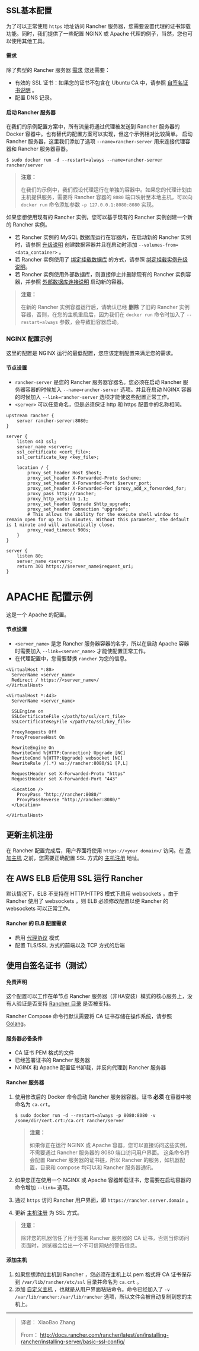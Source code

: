## SSL基本配置

为了可以正常使用 `https` 地址访问 Rancher 服务器，您需要设置代理的证书卸载功能。同时，我们提供了一些配置 NGINX 或 Apache 代理的例子，当然，您也可以使用其他工具。

#### 需求
除了典型的 Rancher 服务器 [需求]() 您还需要：

- 有效的 SSL 证书：如果您的证书不包含在 Ubuntu CA 中，请参照 [自签名证书说明]() 。
- 配置 DNS 记录。

#### 启动 Rancher 服务器
在我们的示例配置方案中，所有流量将通过代理被发送到 Rancher 服务器的 Docker 容器中。也有替代的配置方案可以实现，但这个示例相对比较简单。
启动 Rancher 服务器，这里我们添加了选项 `--name=rancher-server` 用来连接代理容器和 Rancher 服务器容器。

```
$ sudo docker run -d --restart=always --name=rancher-server rancher/server
```
> **注意：**
> 
> 在我们的示例中，我们假设代理运行在单独的容器中。如果您的代理计划由主机提供服务，需要将 Rancher 容器的 `8080` 端口映射至本地主机，可以向 `docker run` 命令添加参数 `-p 127.0.0.1:8080:8080` 实现。

如果您想使用现有的 Rancher 实例，您可以基于现有的 Rancher 实例创建一个新的 Rancher 实例。

- 若 Rancher 实例的 MySQL 数据库运行在容器内，在启动新的 Rancher 实例时，请参照 [升级说明]() 创建数据容器并且在启动时添加 `--volumes-from=<data_container>` 。
- 若 Rancher 实例使用了 [绑定挂载数据库]() 的方式，请参照 [绑定挂载实例升级说明]()。
- 若 Rancher 实例使用外部数据库，则直接停止并删除现有的 Rancher 实例容器，并参照 [外部数据库连接说明]() 启动新的容器。

> **注意：**
> 
> 在新的 Rancher 实例容器运行后，请确认已经 **删除** 了旧的 Rancher 实例容器，否则，在您的主机重启后，因为我们在 `docker run` 命令时加入了 `--restart=always` 参数，会导致旧容器启动。

### NGINX 配置示例

这里的配置是 NGINX 运行的最低配置，您应该定制配置来满足您的需求。

#### 节点设置
- `rancher-server` 是您的 Rancher 服务器容器名。您必须在启动 Rancher 服务器容器的时候加入 `--name=rancher-server` 选项。并且在启动 NGINX 容器的时候加入 `--link=rancher-server` 选项才能使这些配置正常工作。
- `<server>` 可以任意命名，但是必须保证 http 和 https 配置中的名称相同。

```
upstream rancher {
    server rancher-server:8080;
}

server {
    listen 443 ssl;
    server_name <server>;
    ssl_certificate <cert_file>;
    ssl_certificate_key <key_file>;

    location / {
        proxy_set_header Host $host;
        proxy_set_header X-Forwarded-Proto $scheme;
        proxy_set_header X-Forwarded-Port $server_port;
        proxy_set_header X-Forwarded-For $proxy_add_x_forwarded_for;
        proxy_pass http://rancher;
        proxy_http_version 1.1;
        proxy_set_header Upgrade $http_upgrade;
        proxy_set_header Connection "upgrade";
        # This allows the ability for the execute shell window to remain open for up to 15 minutes. Without this parameter, the default is 1 minute and will automatically close.
        proxy_read_timeout 900s;
    }
}

server {
    listen 80;
    server_name <server>;
    return 301 https://$server_name$request_uri;
}
```

# APACHE 配置示例
这是一个 Apache 的配置。

#### 节点设置
- `<server_name>` 是您 Rancher 服务器容器的名字，所以在启动 Apache 容器时需要加入 `--link=<server_name>` 才能使配置正常工作。
- 在代理配置中，您需要替换 `rancher` 为您的信息。

```
<VirtualHost *:80>
  ServerName <server_name>
  Redirect / https://<server_name>/
</VirtualHost>

<VirtualHost *:443>
  ServerName <server_name>

  SSLEngine on
  SSLCertificateFile </path/to/ssl/cert_file>
  SSLCertificateKeyFile </path/to/ssl/key_file>

  ProxyRequests Off
  ProxyPreserveHost On

  RewriteEngine On
  RewriteCond %{HTTP:Connection} Upgrade [NC]
  RewriteCond %{HTTP:Upgrade} websocket [NC]
  RewriteRule /(.*) ws://rancher:8080/$1 [P,L]

  RequestHeader set X-Forwarded-Proto "https"
  RequestHeader set X-Forwarded-Port "443"

  <Location />
    ProxyPass "http://rancher:8080/"
    ProxyPassReverse "http://rancher:8080/"
  </Location>

</VirtualHost>
```

## 更新主机注册
在 Rancher 配置完成后，用户界面将使用 `https://<your domain>/` 访问。在 [添加主机]() 之前，您需要正确配置 SSL 方式的 [主机注册]() 地址。

## 在 AWS ELB 后使用 SSL 运行 Rancher
默认情况下，ELB 不支持在 HTTP/HTTPS 模式下启用 websockets 。由于 Rancher 使用了 websockets ，则 ELB 必须修改配置以便 Rancher 的 websockets 可以正常工作。

#### Rancher 的 ELB 配置需求
- 启用 [代理协议](http://docs.aws.amazon.com/ElasticLoadBalancing/latest/DeveloperGuide/enable-proxy-protocol.html) 模式
- 配置 TLS/SSL 方式的前端以及 TCP 方式的后端

## 使用自签名证书（测试）
#### 免责声明
这个配置可以工作在单节点 Rancher 服务器（非HA安装）模式的核心服务上，没有人验证是否支持 [Rancher 目录]() 是否被支持。

Rancher Compose 命令行默认需要将 CA 证书存储在操作系统，请参照 [Golang](https://golang.org/src/crypto/x509/)。

#### 服务器必备条件
- CA 证书 PEM 格式的文件
- 已经签署证书的 Rancher 服务器
- NGINX 和 Apache 配置证书卸载，并反向代理到 Rancher 服务器

#### Rancher 服务器
1. 使用修改后的 Docker 命令启动 Rancher 服务器容器。证书 **必须** 在容器中被命名为 `ca.crt`。
	
	```
	$ sudo docker run -d --restart=always -p 8080:8080 -v /some/dir/cert.crt:/ca.crt rancher/server
	```
	> **注意：**
	> 
	> 如果你正在运行 NGINX 或 Apache 容器，您可以直接访问这些实例，不需要通过 Rancher 服务器的 8080 端口访问用户界面。
	这条命令将会配置 Rancher 服务器的证书链，所以 Rancher 的服务，如机器配置，目录和 compose 均可以和 Rancher 服务器通讯。

2. 如果您正在使用一个 NGINX 或 Apache 容器卸载证书，您需要在启动容器的命令增加 `--link=` 选项。
3. 通过 `https` 访问 Rancher 用户界面，即 `https://rancher.server.domain` 。
4. 更新 [主机注册]() 为 SSL 方式。
> **注意：**
> 
> 除非您的机器信任了用于签署 Rancher 服务器的 CA 证书，否则当你访问页面时，浏览器会给出一个不可信网站的警告信息。

#### 添加主机
1. 如果您想添加主机到 Rancher ，您必须在主机上以 pem 格式将 CA 证书保存到 `/var/lib/rancher/etc/ssl` 目录并命名为 `ca.crt` 。
2. 添加 [自定义主机]() ，也就是从用户界面粘贴命令。命令已经加入了 `-v /var/lib/rancher:/var/lib/rancher` 选项，所以文件会被自动复制到您的主机上。


----
> 译者： XiaoBao Zhang
> 
> From： http://docs.rancher.com/rancher/latest/en/installing-rancher/installing-server/basic-ssl-config/